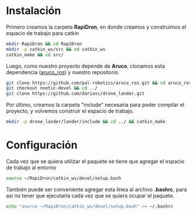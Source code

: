 # Instalación
Primero creamos la carpeta **RapiDron**, en donde creamos y construimos el espacio de trabajo para catkin

```bash
mkdir RapiDron && cd RapiDron
mkdir -p catkin_ws/src && cd catkin_ws 
catkin_make && cd src/
```
Luego, como nuestro proyecto depende de **Aruco**, clonamos esta dependencia ([aruco_ros](https://github.com/pal-robotics/aruco_ros)) y nuestro repositorio.

```bash
git clone https://github.com/pal-robotics/aruco_ros.git && cd aruco_ros
git checkout noetic-devel && cd ../
git clone https://github.com/dariasc/drone_lander.git
```
Por último, creamos la carpeta "include" necesaria para poder compilar el proyecto, y volvemos construir el espacio de trabajo.

```bash
mkdir -p drone_lander/lander/include && cd ../ && catkin_make
```

# Configuración
Cada vez que se quiera utilizar el paquete se tiene que agregar el espacio de trabajo al entorno

```bash
source ~/RapiDron/catkin_ws/devel/setup.bash
```

También puede ser conveniente agregar esta línea al archivo **.bashrc**, para así no tener que ejecutarla cada vez que se quiera ocupar el paquete. 

```bash
echo "source ~/RapiDron/catkin_ws/devel/setup.bash" >> ~/.bashrc
```
